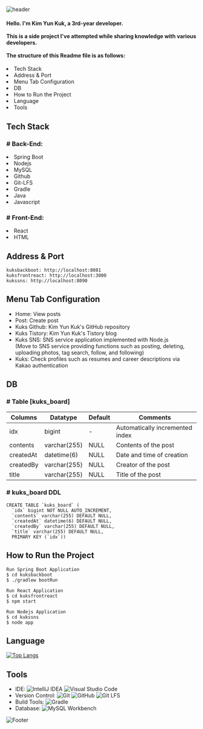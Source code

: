 ![header](https://capsule-render.vercel.app/api?type=wave&color=%23f2f2f2&height=200&section=header&text=Kuks%20Profile%20Maker&fontSize=90&fontColor=ffffff)

<h4>
  Hello. I'm Kim Yun Kuk, a 3rd-year developer.
</br>
  </br>
  This is a side project I've attempted while sharing knowledge with various developers.
</br>
  </br>
  The structure of this Readme file is as follows:
</h4>

  <li>Tech Stack</li>
  <li>Address & Port</li>
  <li>Menu Tab Configuration</li>
  <li>DB</li>
  <li>How to Run the Project</li>
  <li>Language</li>
  <li>Tools</li>
<h2>Tech Stack</h2>


<h3># Back-End:</h3>
<li> Spring Boot</li>
<li> Nodejs</li>
<li> MySQL</li>
<li> Github</li>
<li> Git-LFS </li>
<li> Gradle</li>
<li> Java</li>
<li> Javascript</li>

<h3># Front-End:</h3>
<li> React</li>
<li> HTML</li>

<h2>Address & Port</h2>

```
kuksbackboot: http://localhost:8081
kuksfrontreact: http://localhost:3000
kukssns: http://localhost:8090
```

<h2>Menu Tab Configuration</h2>
<ul>
  <li>Home: View posts</li>
  <li>Post: Create post</li>
  <li>Kuks Github: Kim Yun Kuk's GitHub repository</li>
  <li>Kuks Tistory: Kim Yun Kuk's Tistory blog</li>
  <li>Kuks SNS: SNS service application implemented with Node.js</li>
  (Move to SNS service providing functions such as posting, deleting, uploading photos, tag search, follow, and following)
  <li>Kuks: Check profiles such as resumes and career descriptions via Kakao authentication</li>
</ul>


<h2>DB</h2>
<h3># Table [kuks_board]</h3>

| Columns    | Datatype    | Default   | Comments                 |
|------------|-------------|-----------|--------------------------|
| idx        | bigint      | -         | Automatically incremented index |
| contents   | varchar(255)| NULL      | Contents of the post      |
| createdAt  | datetime(6) | NULL      | Date and time of creation |
| createdBy  | varchar(255)| NULL      | Creator of the post       |
| title      | varchar(255)| NULL      | Title of the post         |


<h3># kuks_board DDL</h3>

```
CREATE TABLE `kuks_board` (
  `idx` bigint NOT NULL AUTO_INCREMENT,
  `contents` varchar(255) DEFAULT NULL,
  `createdAt` datetime(6) DEFAULT NULL,
  `createdBy` varchar(255) DEFAULT NULL,
  `title` varchar(255) DEFAULT NULL,
  PRIMARY KEY (`idx`))
```


<h2>How to Run the Project</h2>

```
Run Spring Boot Application 
$ cd kuksbackboot
$ ./gradlew bootRun

Run React Application
$ cd kuksfrontreact
$ npm start

Run Nodejs Application
$ cd kukssns
$ node app
```


<h2>Language</h2>

[![Top Langs](https://github-readme-stats.vercel.app/api/top-langs/?username=Kukvly&layout=compact&theme=tokyonight&hide=swift&repo=kukssns&repo=kuksside)](https://github.com/Kukvly/github-readme-stats)

<h2>Tools</h2>

- IDE: ![IntelliJ IDEA](https://img.shields.io/badge/IntelliJ%20IDEA-000000?style=flat-square&logo=intellij-idea)
  ![Visual Studio Code](https://img.shields.io/badge/Visual%20Studio%20Code-007ACC?style=flat-square&logo=visual-studio-code)
- Version Control: ![Git](https://img.shields.io/badge/Git-F05032?style=flat-square&logo=git&logoColor=white)
  ![GitHub](https://img.shields.io/badge/GitHub-181717?style=flat-square&logo=github)
  ![Git LFS](https://img.shields.io/badge/Git%20LFS-F44A4A?style=flat-square&logo=git&logoColor=white)
- Build Tools: ![Gradle](https://img.shields.io/badge/Gradle-02303A?style=flat-square&logo=gradle&logoColor=white)
- Database:   ![MySQL Workbench](https://img.shields.io/badge/MySQL%20Workbench-4479A1?style=flat-square&logo=mysql&logoColor=white)

![Footer](https://capsule-render.vercel.app/api?type=waving&color=%23f2f2f2&height=200&section=footer)
